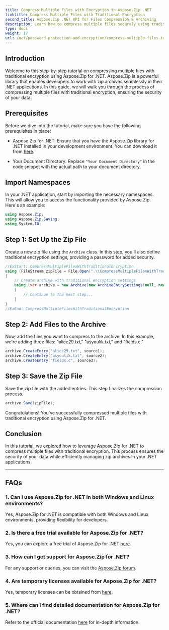 ```yaml
---
title: Compress Multiple Files with Encryption in Aspose.Zip .NET
linktitle: Compress Multiple Files with Traditional Encryption
second_title: Aspose.Zip .NET API for Files Compression & Archiving
description: Learn how to compress multiple files securely using traditional encryption in Aspose.Zip for .NET. Enhance data protection in your .NET applications.
type: docs
weight: 17
url: /net/password-protection-and-encryption/compress-multiple-files-traditional-encryption/
---
```


## Introduction

Welcome to this step-by-step tutorial on compressing multiple files with traditional encryption using Aspose.Zip for .NET. Aspose.Zip is a powerful library that enables developers to work with zip archives seamlessly in their .NET applications. In this guide, we will walk you through the process of compressing multiple files with traditional encryption, ensuring the security of your data.

## Prerequisites

Before we dive into the tutorial, make sure you have the following prerequisites in place:

- Aspose.Zip for .NET: Ensure that you have the Aspose.Zip library for .NET installed in your development environment. You can download it from [here](https://releases.aspose.com/zip/net/).

- Your Document Directory: Replace `"Your Document Directory"` in the code snippet with the actual path to your document directory.

## Import Namespaces

In your .NET application, start by importing the necessary namespaces. This will allow you to access the functionality provided by Aspose.Zip. Here's an example:

```csharp
using Aspose.Zip;
using Aspose.Zip.Saving;
using System.IO;
```

## Step 1: Set Up the Zip File

Create a new zip file using the `Archive` class. In this step, you'll also define traditional encryption settings, providing a password for added security.

```csharp
//ExStart: CompressMultipleFilesWithTraditionalEncryption
using (FileStream zipFile = File.Open(".\\CompressMultipleFilesWithTraditionalEncryption_out.zip", FileMode.Create))
{
    // Create archive with traditional encryption settings
    using (var archive = new Archive(new ArchiveEntrySettings(null, new TraditionalEncryptionSettings("p@s$"))))
    {
        // Continue to the next step...
    }
}
//ExEnd: CompressMultipleFilesWithTraditionalEncryption
```

## Step 2: Add Files to the Archive

Now, add the files you want to compress to the archive. In this example, we're adding three files: "alice29.txt," "asyoulik.txt," and "fields.c."

```csharp
archive.CreateEntry("alice29.txt", source1);
archive.CreateEntry("asyoulik.txt", source2);
archive.CreateEntry("fields.c", source3);
```

## Step 3: Save the Zip File

Save the zip file with the added entries. This step finalizes the compression process.

```csharp
archive.Save(zipFile);
```

Congratulations! You've successfully compressed multiple files with traditional encryption using Aspose.Zip for .NET.

## Conclusion

In this tutorial, we explored how to leverage Aspose.Zip for .NET to compress multiple files with traditional encryption. This process ensures the security of your data while efficiently managing zip archives in your .NET applications.

---

## FAQs

### 1. Can I use Aspose.Zip for .NET in both Windows and Linux environments?

Yes, Aspose.Zip for .NET is compatible with both Windows and Linux environments, providing flexibility for developers.

### 2. Is there a free trial available for Aspose.Zip for .NET?

Yes, you can explore a free trial of Aspose.Zip for .NET [here](https://releases.aspose.com/).

### 3. How can I get support for Aspose.Zip for .NET?

For any support or queries, you can visit the [Aspose.Zip forum](https://forum.aspose.com/c/zip/37).

### 4. Are temporary licenses available for Aspose.Zip for .NET?

Yes, temporary licenses can be obtained from [here](https://purchase.aspose.com/temporary-license/).

### 5. Where can I find detailed documentation for Aspose.Zip for .NET?

Refer to the official documentation [here](https://reference.aspose.com/zip/net/) for in-depth information.


